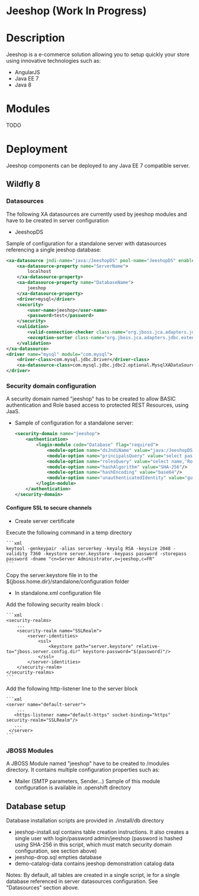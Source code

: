 Jeeshop (Work In Progress)
=======

# Description
Jeeshop is a e-commerce solution allowing you to setup quickly your store using innovative technologies such as:
* AngularJS
* Java EE 7
* Java 8

# Modules
TODO
# Deployment
Jeeshop components can be deployed to any Java EE 7 compatible server.
## Wildfly 8
### Datasources
The following XA datasources are currently used by jeeshop modules and have to be created in server configuration
* JeeshopDS

Sample of configuration for a standalone server with datasources referencing a single jeeshop database:
  ```xml
  <xa-datasource jndi-name="java:/JeeshopDS" pool-name="JeeshopDS" enabled="true">
      <xa-datasource-property name="ServerName">
          localhost
      </xa-datasource-property>
      <xa-datasource-property name="DatabaseName">
          jeeshop
      </xa-datasource-property>
      <driver>mysql</driver>
      <security>
          <user-name>jeeshop</user-name>
          <password>test</password>
      </security>
      <validation>
          <valid-connection-checker class-name="org.jboss.jca.adapters.jdbc.extensions.mysql.MySQLValidConnectionChecker"/>
          <exception-sorter class-name="org.jboss.jca.adapters.jdbc.extensions.mysql.MySQLExceptionSorter"/>
      </validation>
  </xa-datasource>
  <driver name="mysql" module="com.mysql">
      <driver-class>com.mysql.jdbc.Driver</driver-class>
      <xa-datasource-class>com.mysql.jdbc.jdbc2.optional.MysqlXADataSource</xa-datasource-class>
  </driver>
  ```
  

### Security domain configuration
A security domain named "jeeshop" has to be created to allow BASIC authentication and Role based access to protected REST Resources, using JaaS.

* Sample of configuration for a standalone server:
  ```xml
  <security-domain name="jeeshop">
      <authentication>
          <login-module code="Database" flag="required">
              <module-option name="dsJndiName" value="java:/JeeshopDS"/>
              <module-option name="principalsQuery" value="select password from User where login = ?"/>
              <module-option name="rolesQuery" value="select name,'Roles' from Role r, User_Role ur, User u where u.login=? and u.id = ur.userId and r.id = ur.roleId"/>
              <module-option name="hashAlgorithm" value="SHA-256"/>
              <module-option name="hashEncoding" value="base64"/>
              <module-option name="unauthenticatedIdentity" value="guest"/>
          </login-module>
      </authentication>
  </security-domain>
  ```

#### Configure SSL to secure channels

* Create server certificate

Execute the following command in a temp directory

    ```xml
    keytool -genkeypair -alias serverkey -keyalg RSA -keysize 2048 -validity 7360 -keystore server.keystore -keypass password -storepass password -dname "cn=Server Administrator,o=jeeshop,c=FR"
    ```

Copy the server.keystore file in to the ${jboss.home.dir}/standalone/configuration folder

* In standalone.xml configuration file

Add the following security realm block :

    ```xml
    <security-realms>
        ...
        <security-realm name="SSLRealm">
            <server-identities>
                <ssl>
                    <keystore path="server.keystore" relative-to="jboss.server.config.dir" keystore-password="$(password)"/>
                </ssl>
            </server-identities>
        </security-realm>
    </security-realms>
    ```

Add the following http-listener line to the server block

    
    ```xml
    <server name="default-server">
        ...
       <https-listener name="default-https" socket-binding="https" security-realm="SSLRealm"/>
       ...
     </server>
    ```

### JBOSS Modules
A JBOSS Module named "jeeshop" have to be created to <WILDFLY HOME>/modules directory.
It contains multiple configuration properties such as:
* Mailer (SMTP parameters, Sender...)
Sample of this module configuration is available in .openshift directory

## Database setup
Database installation scripts are provided in ./install/db directory

* jeeshop-install.sql contains table creation instructions. It also creates a single user with login/password admin/jeeshop (password is hashed using SHA-256 in this script, which must match security domain configuration, see section above)
* jeeshop-drop.sql empties database
* demo-catalog-data contains jeeshop demonstration catalog data

Notes:
By default, all tables are created in a single script, ie for a single database referenced in server datasources configuration. See "Datasources" section above.
